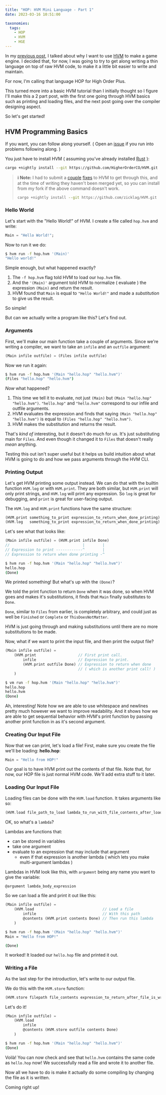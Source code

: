 ```yaml
---
title: "HOP: HVM Mini Language - Part 1"
date: 2023-03-16 10:51:00

taxonomies:
  tags:
    - HOP
    - HVM
    - HGE
---
```


In my [previous post](@/hge-high-order-game-engine.md), I talked about why I want to use [HVM] to make a game engine. I decided that, for now, I was going to try to get along writing a thin language on top of raw HVM code, to make it a little bit easier to write and maintain.

For now, I'm calling that language HOP for High Order Plus.

This turned more into a basic HVM tutorial than I initially thought so I figure I'll make this a 2 part post, with the first one going through HVM basics such as printing and loading files, and the next post going over the compiler designing aspect.

<!-- more -->

So let's get started!

[hvm]: https://github.com/HigherOrderCO/HVM

## HVM Programming Basics

If you want, you can follow along yourself. ( Open an [issue](https://github.com/zicklag/blog/issues/new) if you run into problems following along. )

You just have to install HVM ( assuming you've already installed [Rust] ):

```bash
cargo +nightly install --git https://github.com/HigherOrderCO/HVM.git
```

> **ℹ️ Note:** I had to submit a [couple](https://github.com/HigherOrderCO/HVM/pull/217) [fixes](https://github.com/HigherOrderCO/HVM/pull/220) to HVM to get through this, and at the time of writing they haven't been merged yet, so you can install from my fork if the above command doesn't work.
>
> ```bash
> cargo +nightly install --git https://github.com/zicklag/HVM.git
> ```

[rust]: https://rust-lang.org

### Hello World

Let's start with the "Hello World!" of HVM. I create a file called `hop.hvm` and write:

```dart
Main = "Hello World!";
```

Now to run it we do:

```bash
$ hvm run -f hop.hvm '(Main)'
"Hello world!"
```

Simple enough, but what happened exactly?

1. The `-f hop.hvm` flag told HVM to load our `hop.hvm` file.
2. And the `'(Main)'` argument told HVM to normalize ( evaluate ) the expression `(Main)` and return the result.
3. HVM found that `Main` is equal to `"Hello World!"` and made a _substitution_ to give us the result.

So simple!

But can we actually write a program like this? Let's find out.

### Arguments

First, we'll make our main function take a couple of arguments. Since we're writing a compiler, we want to take an `infile` and an `outfile` argument:

```dart
(Main infile outfile) = (Files infile outfile)
```

Now we run it again:

```bash
$ hvm run -f hop.hvm '(Main "hello.hop" "hello.hvm")'
(Files "hello.hop" "hello.hvm")
```

_Now_ what happened?

1. This time we tell it to evaluate, not just `(Main)` but `(Main "hello.hop" "hello.hvm")`. `"hello.hop"` and `"hello.hvm"` correspond to our infile and outfile arguments.
2. HVM evaluates the expression and finds that saying `(Main "hello.hop" "hello.hvm")` is equal to `(Files "hello.hop" "hello.hvm")`.
3. HVM makes the substitution and returns the result.

That's _kind of_ interesting, but it doesn't do much for us. It's just substituting main for `Files`. And even though it changed it to `Files` that doesn't really _mean_ anything.

Testing this out isn't super useful but it helps us build intuition about what HVM is going to do and how we pass arguments through the HVM CLI.

### Printing Output

Let's get HVM printing some output instead. We can do that with the builtin function `HVM.log` or with `HVM.print`. They are both similar, but `HVM.print` will only print strings, and `HVM.log` will print any expression. So `log` is great for debugging, and `print` is great for user-facing output.

The `HVM.log` and `HVM.print` functions have the same structure:

```dart
(HVM.print something_to_print expression_to_return_when_done_printing)
(HVM.log   something_to_print expression_to_return_when_done_printing)
```

Let's see what that looks like:

```dart
(Main infile outfile) = (HVM.print infile Done)
//                                 |        |
// Expression to print ------------^        |
// Expression to return when done printing -^
```

```bash
$ hvm run -f hop.hvm '(Main "hello.hop" "hello.hvm")'
hello.hop
(Done)
```

We printed something! But what's up with the `(Done)`?

We told the print function to return `Done` when it was done, so when HVM goes and makes it's substitutions, it finds that `Main` finally substitutes to `Done`.

`Done`, similar to `Files` from earlier, is completely arbitrary, and could just as well be `Finished` or `Complete` or `ThisDoesNotMatter`.

HVM is just going through and making substitutions until there are no more substitutions to be made.

Now, what if we want to print the input file, and then print the output file?

```dart
(Main infile outfile) =
    (HVM.print                   // First print call.
        infile                   // Expression to print.
        (HVM.print outfile Done) // Expression to return when done
                                 // ( which is another print call! )
    )
```

```bash
$ vm run -f hop.hvm '(Main "hello.hop" "hello.hvm")'
hello.hop
hello.hvm
(Done)
```

Ah, interesting! Note how we are able to use whitespace and newlines pretty much however we want to improve readability. And it shows how we are able to get sequential behavior with HVM's print function by passing another print function in as it's second argument.

### Creating Our Input File

Now that we can print, let's load a file! First, make sure you create the file we'll be loading: **hello.hop**:

```dart
Main = "Hello from HOP!"
```

Our goal is to have HVM print out the contents of that file. Note that, for now, our HOP file is just normal HVM code. We'll add extra stuff to it later.

### Loading Our Input File

Loading files can be done with the `HVM.load` function. It takes arguments like so:

```dart
(HVM.load file_path_to_load lambda_to_run_with_file_contents_after_loading)
```

OK, so what's a `lambda`?

Lambdas are functions that:

- can be stored in variables
- take one argument
- evaluate to an expression that may include that argument
  - even if that expression is another lambda ( which lets you make multi-argument lambdas )

Lambdas in HVM look like this, with `argument` being any name you want to give the variable:

```dart
@argument lambda_body_expression
```

So we can load a file and print it out like this:

```dart
(Main infile outfile) =
    (HVM.load                               // Load a file
        infile                              // With this path
        @contents (HVM.print contents Done) // Then run this lambda
    )
```

```bash
$ hvm run -f hop.hvm '(Main "hello.hop" "hello.hvm")'
Main = "Hello from HOP!"

(Done)
```

It worked! It loaded our `hello.hop` file and printed it out.

### Writing a File

As the last step for the introduction, let's write to our output file.

We do this with the `HVM.store` function:

```dart
(HVM.store filepath file_contents expression_to_return_after_file_is_written)
```

Let's do it!

```dart
(Main infile outfile) =
    (HVM.load
        infile
        @contents (HVM.store outfile contents Done)
    )
```

```bash
$ hvm run -f hop.hvm '(Main "hello.hop" "hello.hvm")'
(Done)
```

Voilà! You can now check and see that `hello.hvm` contains the same code as `hello.hop` now! We successfully read a file and wrote it to another file.

Now all we have to do is make it actually do some compiling by changing the file as it is written.

Coming right up!
